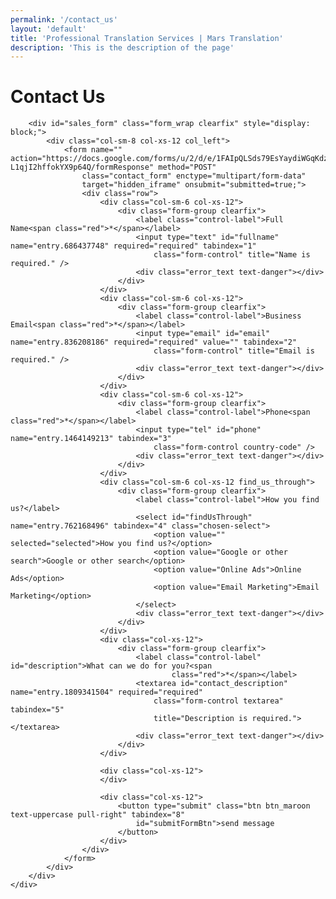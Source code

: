```yaml
---
permalink: '/contact_us'
layout: 'default'
title: 'Professional Translation Services | Mars Translation'
description: 'This is the description of the page'
---
```


<link rel="stylesheet" href="/assets/v3/css/contact-us.css">

<div class="content_web contact_page" style="background-image: url({{ site.data.pages.contact.background_image }});
    box-shadow:inset 0 0 0 10000px {{ site.data.pages.contact.color_overlay }}; 
    background-position: center bottom; 
    background-repeat: no-repeat; 
    -moz-background-size: cover;
    -o-background-size: cover; 
    -webkit-background-size: cover; 
    background-size: cover;">
    <div class="container less_width">
        <div class="contact_head clearfix text-center">
            <div class="text_row">
                <h1 class="text-uppercase heading">Contact Us <i class="icon_envelope">&nbsp;</i></h1>
            </div>
        </div>

        <div id="sales_form" class="form_wrap clearfix" style="display: block;">
            <div class="col-sm-8 col-xs-12 col_left">
                <form name="" action="https://docs.google.com/forms/u/2/d/e/1FAIpQLSds79EsYaydiWGqKdzq3JuFuWNo0hj-L1qjI2hffokYX9p64Q/formResponse" method="POST"
                    class="contact_form" enctype="multipart/form-data"
                    target="hidden_iframe" onsubmit="submitted=true;">
                    <div class="row">
                        <div class="col-sm-6 col-xs-12">
                            <div class="form-group clearfix">
                                <label class="control-label">Full Name<span class="red">*</span></label>
                                <input type="text" id="fullname" name="entry.686437748" required="required" tabindex="1"
                                    class="form-control" title="Name is required." />
                                <div class="error_text text-danger"></div>
                            </div>
                        </div>
                        <div class="col-sm-6 col-xs-12">
                            <div class="form-group clearfix">
                                <label class="control-label">Business Email<span class="red">*</span></label>
                                <input type="email" id="email" name="entry.836208186" required="required" value="" tabindex="2"
                                    class="form-control" title="Email is required." />
                                <div class="error_text text-danger"></div>
                            </div>
                        </div>
                        <div class="col-sm-6 col-xs-12">
                            <div class="form-group clearfix">
                                <label class="control-label">Phone<span class="red">*</span></label>
                                <input type="tel" id="phone" name="entry.1464149213" tabindex="3"
                                    class="form-control country-code" />
                                <div class="error_text text-danger"></div>
                            </div>
                        </div>
                        <div class="col-sm-6 col-xs-12 find_us_through">
                            <div class="form-group clearfix">
                                <label class="control-label">How you find us?</label>
                                <select id="findUsThrough" name="entry.762168496" tabindex="4" class="chosen-select">
                                    <option value="" selected="selected">How you find us?</option>
                                    <option value="Google or other search">Google or other search</option>
                                    <option value="Online Ads">Online Ads</option>
                                    <option value="Email Marketing">Email Marketing</option>
                                </select>
                                <div class="error_text text-danger"></div>
                            </div>
                        </div>
                        <div class="col-xs-12">
                            <div class="form-group clearfix">
                                <label class="control-label" id="description">What can we do for you?<span
                                        class="red">*</span></label>
                                <textarea id="contact_description" name="entry.1809341504" required="required"
                                    class="form-control textarea" tabindex="5"
                                    title="Description is required."></textarea>
                                <div class="error_text text-danger"></div>
                            </div>
                        </div>

                        <div class="col-xs-12">
                        </div>

                        <div class="col-xs-12">
                            <button type="submit" class="btn btn_maroon text-uppercase pull-right" tabindex="8"
                                id="submitFormBtn">send message
                            </button>
                        </div>
                    </div>
                </form>
            </div>
        </div>
    </div>
</div>

<script type="text/javascript">var submitted=false;</script>
<iframe name="hidden_iframe" id="hidden_iframe" style="display:none;" 
onload="if(submitted) {window.location='/thank_you';}"></iframe>